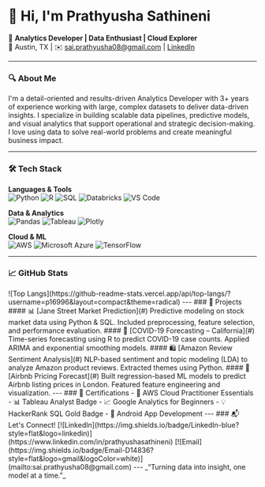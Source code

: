 # 👋 Hi, I'm Prathyusha Sathineni

🎯 **Analytics Developer | Data Enthusiast | Cloud Explorer**  
📍 Austin, TX | ✉️ sai.prathyusha08@gmail.com | [LinkedIn](https://www.linkedin.com/in/prathyushasathineni)

---

### 🔍 About Me

I'm a detail-oriented and results-driven Analytics Developer with 3+ years of experience working with large, complex datasets to deliver data-driven insights. I specialize in building scalable data pipelines, predictive models, and visual analytics that support operational and strategic decision-making. I love using data to solve real-world problems and create meaningful business impact.

---

### 🛠️ Tech Stack

**Languages & Tools**  
![Python](https://img.shields.io/badge/Python-3776AB?style=flat&logo=python&logoColor=white)
![R](https://img.shields.io/badge/R-276DC3?style=flat&logo=r&logoColor=white)
![SQL](https://img.shields.io/badge/SQL-4479A1?style=flat&logo=postgresql&logoColor=white)
![Databricks](https://img.shields.io/badge/Databricks-FF3621?style=flat&logo=databricks&logoColor=white)
![VS Code](https://img.shields.io/badge/VS_Code-007ACC?style=flat&logo=visual-studio-code&logoColor=white)

**Data & Analytics**  
![Pandas](https://img.shields.io/badge/Pandas-150458?style=flat&logo=pandas)
![Tableau](https://img.shields.io/badge/Tableau-E97627?style=flat&logo=tableau&logoColor=white)
![Plotly](https://img.shields.io/badge/Plotly-3F4F75?style=flat&logo=plotly&logoColor=white)

**Cloud & ML**  
![AWS](https://img.shields.io/badge/AWS-232F3E?style=flat&logo=amazon-aws&logoColor=white)
![Microsoft Azure](https://img.shields.io/badge/Azure-0078D4?style=flat&logo=microsoft-azure&logoColor=white)
![TensorFlow](https://img.shields.io/badge/TensorFlow-FF6F00?style=flat&logo=tensorflow&logoColor=white)

---

### 📈 GitHub Stats

 <!-- ![Prathyusha's GitHub stats](https://github-readme-stats.vercel.app/api?username=p16996&show_icons=true&theme=radical) --!>
![Top Langs](https://github-readme-stats.vercel.app/api/top-langs/?username=p16996&layout=compact&theme=radical)

---

### 🚀 Projects

#### 📊 [Jane Street Market Prediction](#)
Predictive modeling on stock market data using Python & SQL. Included preprocessing, feature selection, and performance evaluation.

#### 🏥 [COVID-19 Forecasting – California](#)
Time-series forecasting using R to predict COVID-19 case counts. Applied ARIMA and exponential smoothing models.

#### 🛍️ [Amazon Review Sentiment Analysis](#)
NLP-based sentiment and topic modeling (LDA) to analyze Amazon product reviews. Extracted themes using Python.

#### 🏡 [Airbnb Pricing Forecast](#)
Built regression-based ML models to predict Airbnb listing prices in London. Featured feature engineering and visualization.

---

### 📜 Certifications

- 🏅 AWS Cloud Practitioner Essentials  
- 📊 Tableau Analyst Badge  
- 📈 Google Analytics for Beginners  
- 💡 HackerRank SQL Gold Badge  
- 📱 Android App Development  

---

### 📬 Let's Connect!

[![LinkedIn](https://img.shields.io/badge/LinkedIn-blue?style=flat&logo=linkedin)](https://www.linkedin.com/in/prathyushasathineni)
[![Email](https://img.shields.io/badge/Email-D14836?style=flat&logo=gmail&logoColor=white)](mailto:sai.prathyusha08@gmail.com)

---

_“Turning data into insight, one model at a time.”_
